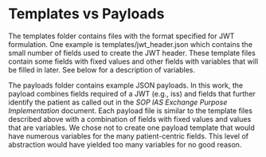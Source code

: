 # Templates vs Payloads

The templates folder contains files with the format specified for JWT formulation.
One example is templates/jwt_header.json which contains the small number of fields used to create the JWT header.
These template files contain some fields with fixed values and other fields with variables that will be filled in later.
See below for a description of variables.

The payloads folder contains example JSON payloads.
In this work, the payload combines fields required of a JWT (e.g., iss) and fields that further identify the patient as called out in the *SOP IAS Exchange Purpose Implementation* document.
Each payload file is similar to the template files described above with a combination of fields with fixed values and values that are variables.
We chose not to create one payload template that would have numerous variables for the many patient-centric fields.
This level of abstraction would have yielded too many variables for no good reason.
